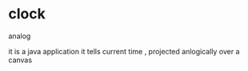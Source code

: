 # clock
analog


it is a java application 
it tells current time , projected anlogically over a canvas
